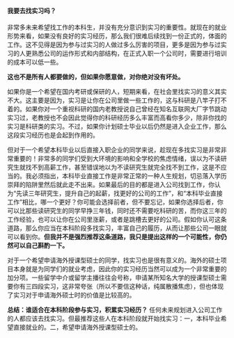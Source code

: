 #### 我要去找实习吗？

非常多未来希望找工作的本科生，并没有充分意识到实习的重要性。就现在的就业形势来看，如果没有良好的实习经历，那么我们很难后续找到一份正式的，体面的工作。这不见得是因为参与过实习的人做过多么厉害的项目，更多是因为参与过实习的人更熟悉公司的运作形式和内部结构，在正式入职一个公司时，需要进行培训的成本可以低一些。

**这也不是所有人都要做的，但如果你愿意做，对你绝对没有坏处。**

如果你是一个希望在国内考研或保研的人，短期来看，在社会里找实习的意义其实不大。这主要是因为，实习是让你在公司里做一些工作的，这与科研是八竿子打不着的。如果你对一个重视科研的国内老教授说自己曾经在知名互联网大厂字节跳动实习过，老教授也不会因此觉得你的科研经历多么丰富而高看你多少，除非你找的实习是科研类的实习。不过，如果你计划硕士毕业以后仍然是进入企业工作，那么这段实习经历也是会起到作用的。

但对于一个希望本科毕业以后直接入职企业的同学来说，趁现在多找实习是非常非常重要的！非常多的同学们受到大环境的影响和全学校的焦虑情绪，误以为不读研究生就找不到高薪工作，甚至错误地以为不读研究生就完全找不到工作，这是不应当的。我必须指出，本科毕业直接工作是非常正常的一种人生规划，切忌落入学历崇拜的陷阱里然后就此走不出来。如果最后的目的都是进入公司找到工作，你认为“先读三年研究生，提升自己的起薪，找更好的公司的工作”，和“本科毕业直接工作”相比，哪一个更好？你可能会选择前者，但不要忘记，如果你选择后者，你可以比那些读研究生的同学早挣三年钱，同时还不需要吃科研的苦，而你这三年的工作经验，也可以让你在公司里涨薪，或者是跳槽去更好的公司。假如你认可这条道路，那么你应当在本科阶段多找实习，丰富自己的履历，从而让那些公司一眼就可以看到你。**但我并不是强烈推荐这条道路，我只是提出这样的一个可能性，你仍然可以自己斟酌一下。**

对于一个希望申请海外授课型硕士的同学，找实习也是很有意义的。海外的硕士项目本身就是为同学们的就业考虑，因此你的实习经历当然可以成为一个非常重要的加分项。一些留学中介或留学主播往往会号称，申请某所知名大学的授课型硕士需要你有三四段实习，这非常夸张（所以不要信这种话，纯属散播焦虑），但也体现了实习对于申请海外硕士时的价值是比较高的。

**总结：谁适合在本科阶段参与实习，积累实习经历？** 任何未来规划进入公司工作的人都应该去找实习。但最推荐这些人在本科阶段就开始找实习：一，本科毕业希望直接就业的。二，希望申请海外授课型硕士的。

